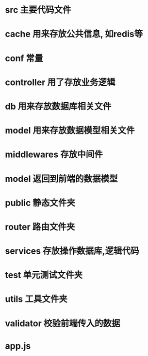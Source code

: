 # src  主要代码文件

#    cache 用来存放公共信息, 如redis等

#    conf 常量

#    controller 用了存放业务逻辑

#     db  用来存放数据库相关文件

#            model 用来存放数据模型相关文件

#     middlewares  存放中间件

#     model 返回到前端的数据模型

#     public 静态文件夹

#     router 路由文件夹

#     services 存放操作数据库,逻辑代码

#     test   单元测试文件夹

#     utils  工具文件夹

#     validator  校验前端传入的数据

#     app.js  